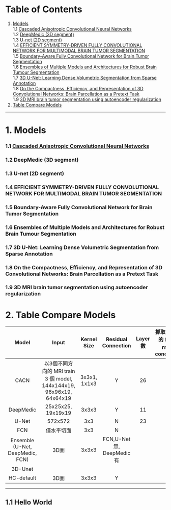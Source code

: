 # Table of Contents
1. [Models](#1-models)   
    1.1 [Cascaded Anisotropic Convolutional Neural Networks](#11-cascaded-anisotropic-convolutional-neural-networks)   
    1.2 [DeepMedic (3D segment)](#12-deepmedic-3d-segment)   
    1.3 [U-net (2D segment)](#13-u-net-2d-segment)   
    1.4 [EFFICIENT SYMMETRY-DRIVEN FULLY CONVOLUTIONAL NETWORK FOR MULTIMODAL BRAIN TUMOR SEGMENTATION](#14-efficient-symmetry-driven-fully-convolutional-network-for-multimodal-brain-tumor-segmentation)   
    1.5 [Boundary-Aware Fully Convolutional Network for Brain Tumor Segmentation](#15-boundary-aware-fully-convolutional-network-for-brain-tumor-segmentation)   
    1.6 [Ensembles of Multiple Models and Architectures for Robust Brain Tumour Segmentation](#16-ensembles-of-multiple-models-and-architectures-for-robust-brain-tumour-segmentation)   
    1.7 [3D U-Net: Learning Dense Volumetric Segmentation from Sparse Annotation](#17-3d-u-net-learning-dense-volumetric-segmentation-from-sparse-annotation)   
    1.8 [On the Compactness, Efficiency, and Representation of 3D Convolutional Networks: Brain Parcellation as a Pretext Task](#18-on-the-compactness-efficiency-and-representation-of-3d-convolutional-networks-brain-parcellation-as-a-pretext-task)   
    1.9 [3D MRI brain tumor segmentation using autoencoder regularization](#19-3d-mri-brain-tumor-segmentation-using-autoencoder-regularization)   
2. [Table Compare Models](#2-table-compare-models)   
---
# 1. Models
### 1.1 [Cascaded Anisotropic Convolutional Neural Networks](https://arxiv.org/abs/1709.00382 "link") 
### 1.2 DeepMedic (3D segment)
### 1.3 U-net (2D segment)
### 1.4 EFFICIENT SYMMETRY-DRIVEN FULLY CONVOLUTIONAL NETWORK FOR MULTIMODAL BRAIN TUMOR SEGMENTATION
### 1.5 Boundary-Aware Fully Convolutional Network for Brain Tumor Segmentation
### 1.6 Ensembles of Multiple Models and Architectures for Robust Brain Tumour Segmentation
### 1.7 3D U-Net: Learning Dense Volumetric Segmentation from Sparse Annotation
### 1.8 On the Compactness, Efficiency, and Representation of 3D Convolutional Networks: Brain Parcellation as a Pretext Task
### 1.9 3D MRI brain tumor segmentation using autoencoder regularization

# 2. Table Compare Models
|               Model              	|                                 Input                                	|  Kernel Size 	|     Residual Connection     	| Layer 數 	| 抓取不同深度的  feature map  做 concatenate 	| AAAAAAAAAAAA 	| AAAAAAAAAAA 	| AAAAAAAAAAAAAAAA 	| AAAAAAAAAAAAA 	| AAAAA 	| AAAA 	| AAAA 	|
|:--------------------------------:	|:--------------------------------------------------------------------:	|:------------:	|:---------------------------:	|:--------:	|:-------------------------------------------:	|--------------	|-------------	|------------------	|---------------	|-------	|------	|------	|
|               CACN               	| 以3個不同方向的 MRI train 3 個 model, 144x144x19, 96x96x19, 64x64x19 	| 3x3x1, 1x1x3 	|              Y              	|    26    	|                      Y                      	|              	|             	|                  	|               	|       	|      	|      	|
|             DeepMedic            	|                          25x25x25, 19x19x19                          	|     3x3x3    	|              Y              	|    11    	|                      N                      	|              	|             	|                  	|               	|       	|      	|      	|
|               U-Net              	|                                572x572                               	|      3x3     	|              N              	|    23    	|                      Y                      	|              	|             	|                  	|               	|       	|      	|      	|
|                FCN               	|                              僅水平切面                              	|      3x3     	|              N              	|          	|                                             	|              	|             	|                  	|               	|       	|      	|      	|
| Ensemble (U-Net, DeepMedic, FCN) 	|                                 3D圖                                 	|     3x3x3    	| FCN,U-Net 無,  DeepMedic 有 	|          	|                                             	|              	|             	|                  	|               	|       	|      	|      	|
|              3D-Unet             	|                                                                      	|              	|                             	|          	|                                             	|              	|             	|                  	|               	|       	|      	|      	|
|            HC-default            	|                                 3D圖                                 	|     3x3x3    	|              Y              	|          	|                                             	|              	|             	|                  	|               	|       	|      	|      	|
---
## 1.1 Hello World
